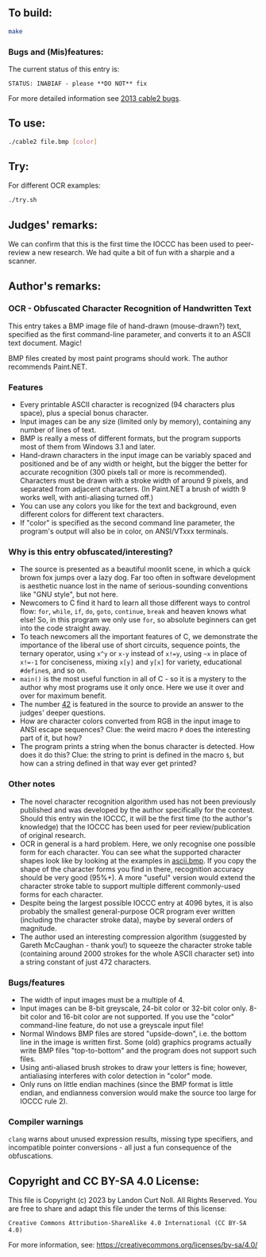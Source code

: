 ## To build:

```sh
make
```


### Bugs and (Mis)features:

The current status of this entry is:

```
STATUS: INABIAF - please **DO NOT** fix
```

For more detailed information see [2013 cable2 bugs](../../bugs.html#2013_cable2).


## To use:

```sh
./cable2 file.bmp [color]
```


## Try:

For different OCR examples:

```sh
./try.sh
```


## Judges' remarks:

We can confirm that this is the first time the IOCCC has been used
to peer-review a new research. We had quite a bit of fun with a sharpie and a
scanner.


## Author's remarks:

### OCR - Obfuscated Character Recognition of Handwritten Text

This entry takes a BMP image file of hand-drawn (mouse-drawn?) text, specified
as the first command-line parameter, and converts it to an ASCII text document.
Magic!

BMP files created by most paint programs should work. The author recommends
Paint.NET.


### Features

- Every printable ASCII character is recognized (94 characters plus space), plus
a special bonus character.
- Input images can be any size (limited only by memory), containing any number
of lines of text.
- BMP is really a mess of different formats, but the program supports most of
them from Windows 3.1 and later.
- Hand-drawn characters in the input image can be variably spaced and positioned
and be of any width or height, but the bigger the better for accurate
recognition (300 pixels tall or more is recommended). Characters must be drawn
with a stroke width of around 9 pixels, and separated from adjacent characters.
(In Paint.NET a brush of width 9 works well, with anti-aliasing turned off.)
- You can use any colors you like for the text and background, even different
colors for different text characters.
- If "color" is specified as the second command line parameter, the program's
output will also be in color, on ANSI/VTxxx terminals.


### Why is this entry obfuscated/interesting?

- The source is presented as a beautiful moonlit scene, in which a quick brown
fox jumps over a lazy dog. Far too often in software development is aesthetic
nuance lost in the name of serious-sounding conventions like "GNU style", but
not here.
- Newcomers to C find it hard to learn all those different ways to control flow:
`for`, `while`, `if`, `do`, `goto`, `continue`, `break` and heaven knows what
else! So, in this program we only use `for`, so absolute beginners can get into
the code straight away.
- To teach newcomers all the important features of C, we demonstrate the
importance of the liberal use of short circuits, sequence points, the ternary
operator, using `x^y` or `x-y` instead of `x!=y`, using `~x` in place of `x!=-1`
for conciseness, mixing `x[y]` and `y[x]` for variety, educational `#define`s,
and so on.
- `main()` is the most useful function in all of C - so it is a mystery to the
author why most programs use it only once. Here we use it over and over for
maximum benefit.
- The number [42](https://hitchhikers.fandom.com/wiki/42) is featured in the
source to provide an answer to the judges' deeper questions.
- How are character colors converted from RGB in the input image to ANSI escape
sequences? Clue: the weird macro `P` does the interesting part of it, but how?
- The program prints a string when the bonus character is detected. How does it
do this? Clue: the string to print is defined in the macro `$`, but how can a
string defined in that way ever get printed?


### Other notes

- The novel character recognition algorithm used has not been previously
published and was developed by the author specifically for the contest. Should
this entry win the IOCCC, it will be the first time (to the author's knowledge)
that the IOCCC has been used for peer review/publication of original research.
- OCR in general is a hard problem. Here, we only recognise one possible form
for each character. You can see what the supported character shapes look like by
looking at the examples in [ascii.bmp](ascii.bmp). If you copy the shape of the
character forms you find in there, recognition accuracy should be very good
(95%+). A more "useful" version would extend the character stroke table to
support multiple different commonly-used forms for each character.
- Despite being the largest possible IOCCC entry at 4096 bytes, it is also
probably the smallest general-purpose OCR program ever written (including the
character stroke data), maybe by several orders of magnitude.
- The author used an interesting compression algorithm (suggested by Gareth
McCaughan - thank you!) to squeeze the character stroke table (containing around
2000 strokes for the whole ASCII character set) into a string constant of just
472 characters.


### Bugs/features

- The width of input images must be a multiple of 4.
- Input images can be 8-bit greyscale, 24-bit color or 32-bit color only. 8-bit
color and 16-bit color are not supported. If you use the "color" command-line
feature, do not use a greyscale input file!
- Normal Windows BMP files are stored "upside-down", i.e. the bottom line in the
image is written first. Some (old) graphics programs actually write BMP files
"top-to-bottom" and the program does not support such files.
- Using anti-aliased brush strokes to draw your letters is fine; however,
antialiasing interferes with color detection in "color" mode.
- Only runs on little endian machines (since the BMP format is little endian,
and endianness conversion would make the source too large for IOCCC rule 2).


### Compiler warnings

`clang` warns about unused expression results, missing type specifiers, and
incompatible pointer conversions - all just a fun consequence of the
obfuscations.


## Copyright and CC BY-SA 4.0 License:

This file is Copyright (c) 2023 by Landon Curt Noll.  All Rights Reserved.
You are free to share and adapt this file under the terms of this license:

    Creative Commons Attribution-ShareAlike 4.0 International (CC BY-SA 4.0)

For more information, see: https://creativecommons.org/licenses/by-sa/4.0/
